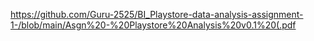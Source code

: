 https://github.com/Guru-2525/BI_Playstore-data-analysis-assignment-1-/blob/main/Asgn%20-%20Playstore%20Analysis%20v0.1%20(.pdf
